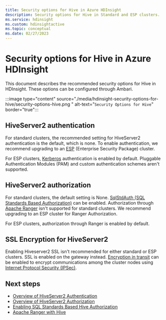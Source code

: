 ```yaml
---
title: Security options for Hive in Azure HDInsight
description: Security options for Hive in Standard and ESP clusters.
ms.service: hdinsight
ms.custom: hdinsightactive
ms.topic: conceptual
ms.date: 02/27/2023
---
```


# Security options for Hive in Azure HDInsight

This document describes the recommended security options for Hive in HDInsight. These options can be configured through Ambari.

:::image type="content" source="./media/hdinsight-security-options-for-hive/security-options-hive.png " alt-text="`Security Options for Hive`" border="true":::

## HiveServer2 authentication

For standard clusters, the recommended setting for HiveServer2 authentication is the default, which is none. To enable authentication, we recommend upgrading to an [ESP](../domain-joined/hdinsight-security-overview.md) (Enterprise Security Package) cluster. 

For ESP clusters, [Kerberos](https://web.mit.edu/Kerberos/) authentication is enabled by default. Pluggable Authentication Modules (PAM) and custom authentication schemes aren't supported.

## HiveServer2 authorization

For standard clusters, the default setting is None. [SqlStdAuth (SQL Standards Based Authorization)](https://cwiki.apache.org/confluence/display/Hive/SQL+Standard+based+hive+authorization) can be enabled. Authorization through [Apache Ranger](https://ranger.apache.org/) isn't supported for standard clusters. We recommend upgrading to an ESP cluster for Ranger Authorization. 

For ESP clusters, authorization through Ranger is enabled by default. 


## SSL Encryption for HiveServer2

Enabling Hiveserver2 SSL isn't recommended for either standard or ESP clusters. SSL is enabled on the gateway instead. [Encryption in transit](../domain-joined/encryption-in-transit.md) can be enabled to encrypt communications among the cluster nodes using [Internet Protocol Security (IPSec)](https://en.wikipedia.org/wiki/IPsec).


## Next steps
* [Overview of HiveServer2 Authentication](https://cwiki.apache.org/confluence/display/Hive/Setting+up+HiveServer2#SettingUpHiveServer2-Authentication/SecurityConfiguration)
* [Overview of HiveServer2 Authorization](https://cwiki.apache.org/confluence/display/Hive/LanguageManual+Authorization)
* [Enabling SQL Standards Based Hive Authorization](https://community.cloudera.com/t5/Community-Articles/Getting-started-with-SQLStdAuth/ta-p/244263)
* [Apache Ranger with Hive](../domain-joined/apache-domain-joined-run-hive.md)
